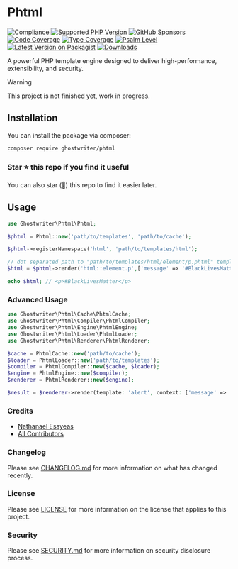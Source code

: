 # Phtml

[![Compliance](https://github.com/ghostwriter/phtml/actions/workflows/compliance.yml/badge.svg)](https://github.com/ghostwriter/phtml/actions/workflows/compliance.yml)
[![Supported PHP Version](https://badgen.net/packagist/php/ghostwriter/phtml?color=8892bf)](https://www.php.net/supported-versions)
[![GitHub Sponsors](https://img.shields.io/github/sponsors/ghostwriter?label=Sponsor+@ghostwriter/phtml&logo=GitHub+Sponsors)](https://github.com/sponsors/ghostwriter)
[![Code Coverage](https://codecov.io/gh/ghostwriter/phtml/branch/main/graph/badge.svg)](https://codecov.io/gh/ghostwriter/phtml)
[![Type Coverage](https://shepherd.dev/github/ghostwriter/phtml/coverage.svg)](https://shepherd.dev/github/ghostwriter/phtml)
[![Psalm Level](https://shepherd.dev/github/ghostwriter/phtml/level.svg)](https://psalm.dev/docs/running_psalm/error_levels)
[![Latest Version on Packagist](https://badgen.net/packagist/v/ghostwriter/phtml)](https://packagist.org/packages/ghostwriter/phtml)
[![Downloads](https://badgen.net/packagist/dt/ghostwriter/phtml?color=blue)](https://packagist.org/packages/ghostwriter/phtml)

A powerful PHP template engine designed to deliver high-performance, extensibility, and security.

> [!WARNING]
>
> This project is not finished yet, work in progress.

## Installation

You can install the package via composer:

``` bash
composer require ghostwriter/phtml
```

### Star ⭐️ this repo if you find it useful

You can also star (🌟) this repo to find it easier later.

## Usage

```php
use Ghostwriter\Phtml\Phtml;

$phtml = Phtml::new('path/to/templates', 'path/to/cache');

$phtml->registerNamespace('html', 'path/to/templates/html');

// dot separated path to "path/to/templates/html/element/p.phtml" template file.
$html = $phtml->render('html::element.p',['message' => '#BlackLivesMatter']);

echo $html; // <p>#BlackLivesMatter</p>
```

### Advanced Usage
```php
use Ghostwriter\Phtml\Cache\PhtmlCache;
use Ghostwriter\Phtml\Compiler\PhtmlCompiler;
use Ghostwriter\Phtml\Engine\PhtmlEngine;
use Ghostwriter\Phtml\Loader\PhtmlLoader;
use Ghostwriter\Phtml\Renderer\PhtmlRenderer;

$cache = PhtmlCache::new('path/to/cache');
$loader = PhtmlLoader::new('path/to/templates');
$compiler = PhtmlCompiler::new($cache, $loader);
$engine = PhtmlEngine::new($compiler);
$renderer = PhtmlRenderer::new($engine);

$result = $renderer->render(template: 'alert', context: ['message' => '#BlackLivesMatter']);
```

### Credits

- [Nathanael Esayeas](https://github.com/ghostwriter)
- [All Contributors](https://github.com/ghostwriter/phtml/contributors)

### Changelog

Please see [CHANGELOG.md](./CHANGELOG.md) for more information on what has changed recently.

### License

Please see [LICENSE](./LICENSE) for more information on the license that applies to this project.

### Security

Please see [SECURITY.md](./SECURITY.md) for more information on security disclosure process.
